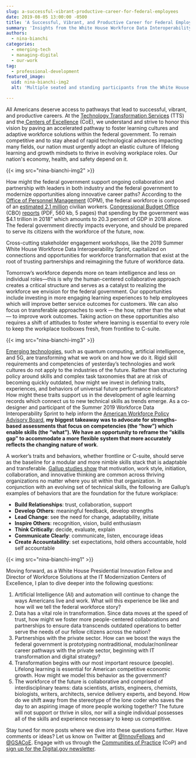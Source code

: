 ```yaml
---
slug: a-successful-vibrant-productive-career-for-federal-employees
date: 2019-08-05 13:00:00 -0500
title: 'A Successful, Vibrant, and Productive Career for Federal Employees'
summary: 'Insights from the White House Workforce Data Interoperability Sprint present an opportunity to reframe the skills gap to accommodate a more flexible learning system and more accurately reflect the changing nature of work&#46;'
authors:
  - nina-bianchi
categories:
  - emerging-tech
  - managing-digital
  - our-work
tag:
  - professional-development
featured_image:
  uid: nina-bianchi-img2
  alt: 'Multiple seated and standing participants from the White House Workforce Innovation Sprint work together in teams to collaborate on concepts around the worker-learning user experience at the Lab at OPM, a human-centered workspace&#46;'

---
```


All Americans deserve access to pathways that lead to successful, vibrant, and productive careers. At the [Technology Transformation Services](http://www.gsa.gov/tts) (TTS) and the[ Centers of Excellence](https://coe.gsa.gov/) (CoE), we understand and strive to honor this vision by paving an accelerated pathway to foster learning cultures and adaptive workforce solutions within the federal government. To remain competitive and to stay ahead of rapid technological advances impacting many fields, our nation must urgently adopt an elastic culture of lifelong learning and growth mindsets to thrive in evolving workplace roles. Our nation's economy, health, and safety depend on it. 

{{< img src="nina-bianchi-img2" >}}

How might the federal government support ongoing collaboration and partnership with leaders in both industry and the federal government to modernize opportunities along innovative career paths? According to the [Office of Personnel Management](https://www.opm.gov/) (OPM), the federal workforce is composed of an [estimated 2.1 million](http://www.fedscope.opm.gov) civilian workers. [Congressional Budget Office](https://www.cbo.gov/) (CBO) [reports](https://www.cbo.gov/system/files/2018-11/54647-MBR.pdf) (PDF, 560 kb, 5 pages) that spending by the government was $4.1 trillion in 2018” which amounts to 20.3 percent of GDP in 2018 alone. The federal government directly impacts everyone, and should be prepared to serve its citizens with the workforce of the future, now.

Cross-cutting stakeholder engagement workshops, like the 2019 Summer White House Workforce Data Interoperability Sprint, capitalized on connections and opportunities for workforce transformation that exist at the root of trusting partnerships and reimagining the future of workforce data.

Tomorrow’s workforce depends more on team intelligence and less on individual roles—this is why the human-centered collaborative approach creates a critical structure and serves as a catalyst to realizing the workforce we envision for the federal government. Our opportunities include investing in more engaging learning experiences to help employees which will improve better service outcomes for customers. We can also focus on transferable approaches to work — the how, rather than the what — to improve work outcomes. Taking action on these opportunities also requires a shift of attitudes to foster where learning is essential to every role to keep the workplace toolboxes fresh, from frontline to C-suite. 

{{< img src="nina-bianchi-img3" >}}

[Emerging technologies](https://digital.gov/categories/emerging-tech/), such as quantum computing, artificial intelligence, and 5G, are transforming what we work on and how we do it. Rigid skill requirements and competencies of yesterday’s technologies and work cultures do not apply to the industries of the future. Rather than structuring policy around skills and complex task taxonomies that are at risk of becoming quickly outdated, how might we invest in defining traits, experiences, and behaviors of universal future performance indicators? How might these traits support us in the development of agile learning records which connect us to new technical skills as trends emerge. As a co-designer and participant of the Summer 2019 Workforce Data Interoperability Sprint to help inform the [American Workforce Policy Advisory Board](https://www.commerce.gov/americanworker/american-workforce-policy-advisory-board), **my biggest takeaway was to advocate for strengths-based assessments that focus on competencies (the “how”) which enable skills (the “what”). We have an opportunity to reframe the “skills gap” to accommodate a more flexible system that more accurately reflects the changing nature of work**.

A worker’s traits and behaviors, whether frontline or C-suite, should serve as the baseline for a modular and more nimble skills stack that is adaptable and transferable. [Gallup studies show](https://www.gallup.com/workplace/259547/critic-coach-develop-managers-give-great-feedback.aspx) that motivation, work style, initiation, collaboration, and innovative thinking are common across thriving organizations no matter where you sit within that organization. In conjunction with an evolving set of technical skills, the following are Gallup’s examples of behaviors that are the foundation for the future workplace:

- **Build Relationships**: trust, collaboration, support
- **Develop Others**: meaningful feedback, develop strengths
- **Lead Change**: see the need for change, adaptability, initiate
- **Inspire Others**: recognition, vision, build enthusiasm
- **Think Critically**: decide, evaluate, explain
- **Communicate Clearly**: communicate, listen, encourage ideas
- **Create Accountability**: set expectations, hold others accountable, hold self accountable

{{< img src="nina-bianchi-img1" >}}

Moving forward, as a White House Presidential Innovation Fellow and Director of Workforce Solutions at the IT Modernization Centers of Excellence, I plan to dive deeper into the following questions:

1. Artificial Intelligence (AI) and automation will continue to change the ways Americans live and work. What will this experience be like and how will we tell the federal workforce story?
2. Data has a vital role in transformation. Since data moves at the speed of trust, how might we foster more people-centered collaborations and partnerships to ensure data transcends outdated operations to better serve the needs of our fellow citizens across the nation?
3. Partnerships with the private sector. How can we boost the ways the federal government is prototyping nontraditional, modular/nonlinear career pathways with the private sector, beginning with IT transformation and digital strategy?
4. Transformation begins with our most important resource (people). Lifelong learning is essential for American competitive economic growth. How might we model this behavior as the government?
5. The workforce of the future is collaborative and comprised of interdisciplinary teams: data scientists, artists, engineers, chemists, biologists, writers, architects, service delivery experts, and beyond. How do we shift away from the stereotype of the lone coder who saves the day to an aspiring image of more people working together? The future will not support or thrive in silos, nor will a single individual possesses all of the skills and experience necessary to keep us competitive.

Stay tuned for more posts where we dive into these questions further. Have comments or ideas? Let us know on Twitter at [@InnovFellows](https://twitter.com/InnovFellows) and [@GSACoE](https://twitter.com/GSACoE). Engage with us through the [Communities of Practice](https://digital.gov/communities/) (CoP) and [sign up for the Digital.gov newsletter](https://connect.digitalgov.gov/subscribe).
